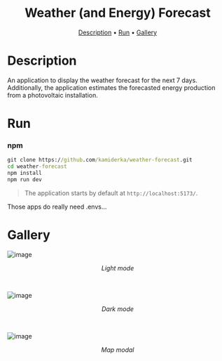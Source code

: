 <h1 align="center">
Weather (and Energy) Forecast
</h1>

<p align="center">
  <a href="#description">Description</a> •
  <a href="#run">Run</a> •
  <a href="#gallery">Gallery</a>
</p>

# Description 
An application to display the weather forecast for the next 7 days. Additionally, the application estimates the forecasted energy production from a photovoltaic installation.

# Run 
### npm
```cmd
git clone https://github.com/kamiderka/weather-forecast.git
cd weather-forecast
npm install 
npm run dev
```
>The application starts by default at `http://localhost:5173/`.

Those apps do really need .envs...

# Gallery
![image](https://github.com/kamiderka/weather-forecast/assets/65948245/3a6864e5-e7ca-473b-b56e-edf2f0b423ae)
<p align="center"><i>Light mode</i></p>  <br/>

![image](https://github.com/kamiderka/weather-forecast/assets/65948245/97ee536f-65ba-4ab6-b43f-e1906d54f187)

<p align="center"><i>Dark mode</i></p> <br/>

![image](https://github.com/kamiderka/weather-forecast/assets/65948245/d780bd61-e2d2-498b-a96f-8ae0b6d8873a)

<p align="center"><i>Map modal</i></p>  <br/>

